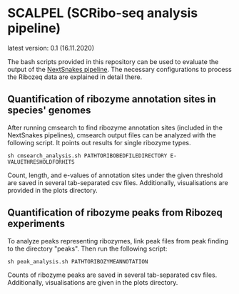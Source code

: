 # SCALPEL (SCRibo-seq analysis pipeline)
latest version: 0.1 (16.11.2020)

The bash scripts provided in this repository can be used to evaluate the output of the [NextSnakes pipeline](https://github.com/jfallmann/NextSnakes). The necessary configurations to process the Ribozeq data are explained in detail there. 

## Quantification of ribozyme annotation sites in species' genomes

After running cmsearch to find ribozyme annotation sites (included in the NextSnakes pipelines), cmsearch output files can be analyzed with the following script. It points out results for single ribozyme types. 

`sh cmsearch_analysis.sh PATHTORIBOBEDFILEDIRECTORY E-VALUETHRESHOLDFORHITS`

Count, length, and e-values of annotation sites under the given threshold are saved in several tab-separated csv files. Additionally, visualisations are provided in the plots directory. 

## Quantification of ribozyme peaks from Ribozeq experiments

To analyze peaks representing ribozymes, link peak files from peak finding to the directory "peaks".
Then run the following script:

`sh peak_analysis.sh PATHTORIBOZYMEANNOTATION`

Counts of ribozyme peaks are saved in several tab-separated csv files. Additionally, visualisations are given in the plots directory. 
